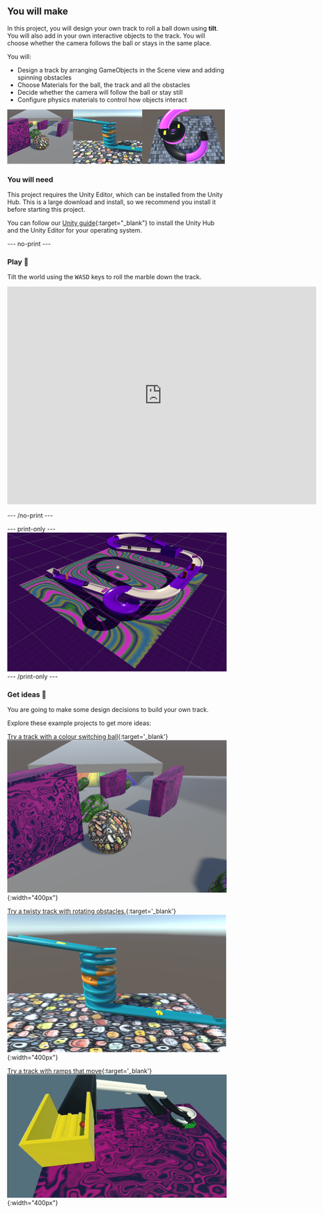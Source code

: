 ## You will make

In this project, you will design your own track to roll a ball down using **tilt**. You will also add in your own interactive objects to the track. You will choose whether the camera follows the ball or stays in the same place. 

You will:

+ Design a track by arranging GameObjects in the Scene view and adding spinning obstacles
+ Choose Materials for the ball, the track and all the obstacles
+ Decide whether the camera will follow the ball or stay still
+ Configure physics materials to control how objects interact

![A row of three example project images, the first from the left shows some balls rolling through a column of dominoes, the middle image shows a 3D blue and orange rollercoaster while the third image shows a 3D theme-park style race track.](images/final-strip.png)

### You will need

This project requires the Unity Editor, which can be installed from the Unity Hub. This is a large download and install, so we recommend you install it before starting this project.

You can follow our [Unity guide](https://projects.raspberrypi.org/en/projects/unity-guide){:target="_blank"} to install the Unity Hub and the Unity Editor for your operating system.

--- no-print ---

### Play 🎡

Tilt the world using the <kbd>WASD</kbd> keys to roll the marble down the track.

<iframe allowtransparency="true" width="710" height="500" src="https://raspberrypilearning.github.io/unity-webgl/TrackDesigner" scrolling = "no" frameborder="0" alt="A demo of an example completed project of a 3D theme-park style race track with obstacles. Players can use the keyboard to control tilting the camera and rolling a ball across the track"></iframe>

--- /no-print ---

--- print-only ---
![A purple grid showing a 3D bird's eye view of a purple and white theme-park style racetrack with various obstacles on each part of the race which is an example result of this project](images/final-project.png)
--- /print-only ---

### Get ideas 💭

You are going to make some design decisions to build your own track.

Explore these example projects to get more ideas:

[Try a track with a colour switching ball](https://raspberrypilearning.github.io/unity-webgl/track){:target='_blank'}
![A tunnel with rainbow coloured tracks leading down to a pink plane. Up the hill in the distance are obstacles made from cubes and capsules.](images/spinning-things.png){:width="400px"}

[Try a twisty track with rotating obstacles.](https://raspberrypilearning.github.io/unity-webgl/TwistyTrack){:target='_blank'}
![A twisty track with rotating obstacles and an orange ball rolling down it.](images/twisty-track-static.png){:width="400px"}

[Try a track with ramps that move](https://raspberrypilearning.github.io/unity-webgl/TrackDesignerMoving/){:target='_blank'}
![A track with black and white down-ramps that step down, each perpendicular to the next, leading to a spiral ramp and, finally, a green goal. The tracks are moving backwards and forwards on the x and z planes.](images/moving-tracks.gif){:width="400px"}
